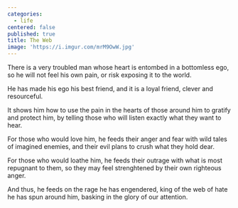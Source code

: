 ```yaml
---
categories:
  - life
centered: false
published: true
title: The Web
image: 'https://i.imgur.com/mrM9OwW.jpg'
---
```

There is a very troubled man
whose heart is entombed
in a bottomless ego,
so he will not feel his own pain,
or risk exposing it 
to the world.

He has made his ego 
his best friend,
and it is a loyal friend, 
clever and resourceful.

It shows him how to use the pain 
in the hearts of those around him
to gratify and protect him, 
by telling those who will listen
exactly what they want to hear.

For those who would love him,
he feeds their anger and fear
with wild tales of imagined enemies,
and their evil plans
to crush what they hold dear.

For those who would loathe him,
he feeds their outrage
with what is most repugnant to them,
so they may feel strenghtened
by their own righteous anger.

And thus,
he feeds on the rage 
he has engendered,
king of the web of hate
he has spun around him,
basking in the glory 
of our attention.

